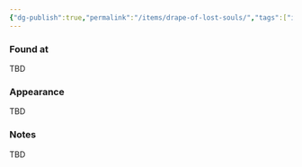 ```yaml
---
{"dg-publish":true,"permalink":"/items/drape-of-lost-souls/","tags":["item"],"noteIcon":"item"}
---
```


### Found at
TBD
### Appearance
TBD
### Notes
TBD